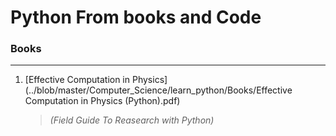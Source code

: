 # Python From books and Code

### Books
---
  1. [Effective Computation in Physics](../blob/master/Computer_Science/learn_python/Books/Effective Computation in Physics (Python).pdf)
      > *(Field Guide To Reasearch with Python)*
